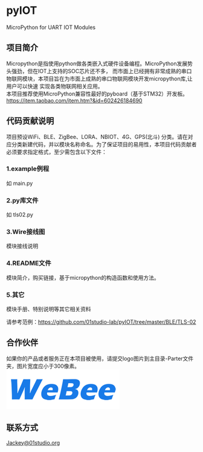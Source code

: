 # pyIOT
MicroPython for UART IOT Modules

## 项目简介
Micropython是指使用python做各类嵌入式硬件设备编程。MicroPython发展势头强劲，但在IOT上支持的SOC芯片还不多，
而市面上已经拥有非常成熟的串口物联网模块，本项目旨在为市面上成熟的串口物联网模块开发micropython库,让用户可以快速
实现各类物联网相关应用。  
本项目推荐使用MicroPython兼容性最好的pyboard（基于STM32）开发板。  
https://item.taobao.com/item.htm?&id=602426184690


## 代码贡献说明
项目预设WiFi、BLE、ZigBee、LORA、NBIOT、4G、GPS(北斗) 分类。请在对应分类新建代码，并以模块名称命名。为了保证项目的易用性，本项目代码贡献者必须要求指定格式，至少需包含以下文件：

### 1.example例程
如 main.py
### 2.py库文件
如 tls02.py
### 3.Wire接线图
模块接线说明
### 4.README文件
模块简介，购买链接，基于micropython的构造函数和使用方法。
### 5.其它
模块手册、特别说明等其它相关资料

请参考范例：https://github.com/01studio-lab/pyIOT/tree/master/BLE/TLS-02

## 合作伙伴
如果你的产品或者服务正在本项目被使用，请提交logo图片到主目录-Parter文件夹，图片宽度应小于300像素。  
![WeBee](https://github.com/01studio-lab/pyIOT/blob/master/Partner/WeBee.png)

## 联系方式
Jackey@01studio.org